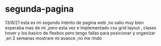 # segunda-pagina
13/6/21 esta es mi segundo intento de pagina web ,no salio muy bien esperaba mas de mi ,pero esta vez e implementado  css grid layout ,  clases hover y los basico de flexbox pero tengo fallas para posicionar y organizar ,en 2 semanas mostrare mi avance ,no me rindo
